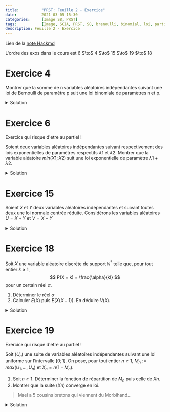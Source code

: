 ```yaml
---
title:          "PRST: Feuille 2 - Exercice"
date:           2021-03-05 15:30
categories:     [Image S8, PRST]
tags:           [Image, SCIA, PRST, S8, brenoulli, binomial, loi, partiel]
description: Feuille 2 - Exercice
---
```

Lien de la [note Hackmd](https://hackmd.io/@lemasymasa/BJH0y8-X_)

<div class="alert alert-info" role="alert" markdown="1">
L'ordre des exos dans le cours est 6 $\to$ 4 $\to$ 15 $\to$ 19 $\to$ 18
</div>

# Exercice 4

Montrer que la somme de n variables aléatoires indépendantes suivant une loi de Bernoulli de paramètre p suit une loi binomiale de paramètres n et p.

<details markdown="1">
<summary>Solution</summary>
$1^{ere}$ etape: Fonction caracteristique de $\mathcal B(n,p)$, Pour $k\in\text{\{}0,1,2,...,n\text{\}}$

<div class="alert alert-danger" role="alert" markdown="1">
$$
P(X=k)=\binom{n}{k}p^k(1-p)^{n-k}
$$
</div>

$$
\begin{aligned}
E(e^{itX})&=\sum_{k=0}^{n}e^{itk}P(X=k)\\
&= \sum_{k=0}^{n}e^{itk}\binom{n}{k}p^k(1-p)^{n-k}\\
&= \sum_{k=0}^{n}\binom{n}{k}a^kb^{n-k} = (pe^{it}+n-p)
\end{aligned}
$$

$2^e$ etape: Soient $X_1,...,X_n$ $n$ v.a. independantes de loi $\mathcal B(p)$ 

$$
\begin{aligned}
\phi_{X_1+...+X_n}(t) &= (\phi_{X_1}(t))^1\\
\phi_{X_1+...+X_n}'(t) &= (pe^{it} + 1 - p)^n
\end{aligned}
$$

</details>

# Exercice 6
<div class="alert alert-danger" role="alert" markdown="1">
Exercice qui risque d'etre au partiel !
</div>

Soient deux variables aléatoires indépendantes suivant respectivement des lois exponentielles de paramètres respectifs $\lambda1$ et $\lambda2$. Montrer que la variable aléatoire $min(X1; X2)$ suit une loi exponentielle de paramètre $\lambda1 + \lambda2$.

<details markdown="1">
<summary>Solution</summary>

On cherche:

$$
\begin{aligned}
Y&=min(X1, X2)\\
R_Y(x) &= e^{-(\lambda_1+\lambda_2)x}
\end{aligned}
$$

On pose $Y=\min(X_1,X_2)$. Par definition, pour $x\gt0$:

$$
\begin{aligned}
R_Y(x) &= P(Y\gt x)\\
&= P(min(X_1, X_2)\gt x)
\end{aligned}
$$

<div class="alert alert-warning" role="alert" markdown="1">
Point de logique: si le minimum est plus grand que $x$ alors les 2 sont plus grnads que $x$.
</div>

$$
R_Y(x) = P(\text{\{}X_1\gt x\text{\}}\cap\text{\{}X_2\gt x\text{\}})
$$

$X_1$ et $X_2$ sont independantes donc:

$$
\begin{aligned}
R_Y(x) &= P(X_1\gt X_2)P(X_2\gt x) = e^{-\lambda_1x}\times e^{-\lambda_1x}\\
&= e^{-(\lambda_1+\lambda_2)x}
\end{aligned}
$$

Conclusion: $Y\sim \xi(\lambda_1+\lambda_2)$

</details>

# Exercice 15
Soient $X$ et $Y$ deux variables aléatoires indépendantes et suivant toutes deux une loi normale centrée réduite. Considérons les variables aléatoires $U = X + Y$ et $V = X − Y$

<details markdown="1">
<summary>Solution</summary>
1. 

$$
\begin{pmatrix}
    U\\
    V
\end{pmatrix} =
\begin{pmatrix}
    1 &1\\
    1 &-1
\end{pmatrix}
\begin{pmatrix}
    X\\
    Y
\end{pmatrix}
$$

On pose:

$$
A=
\begin{pmatrix}
    1 &1\\
    1 &-1
\end{pmatrix}
$$

Toute combinaison lineaire de $U$ et $V$ es une combinaison de $X$ et $Y$, comme ce sont des vecteurs gaussien alors $(U,V)^T$ est un vecteur gaussien.

2.

$$
\begin{aligned} 
E(U)&=E(X+Y)=E(X)+E(Y)=0 \\
E(V)&=E(X-Y)=E(X)-E(Y)=0\\
E(UV)&=E(X^2-Y^2)=E(X^2)-E(Y^2)
\end{aligned}
$$

$X$ et $Y$  sont centrees.
$$
\begin{aligned}
VM(X)&=E(X^2)-\underbrace{E(X)^2}_{=0}\\
E(X^2)&=E(Y^2)=1\\
E(UV)&=1-1=0\\
Cov(U,V)&=0-0=0
\end{aligned}
$$

</details>

# Exercice 18
Soit $X$ une variable aléatoire discrète de support $\mathbb N^*$ telle que, pour tout entier $k \ge 1$,
$$
P(X = k) = \frac{\alpha}{k!}
$$
pour un certain réel $\alpha$.
1. Déterminer le réel $\alpha$
2. Calculer $E(X)$ puis $E(X(X − 1))$. En déduire $V(X)$.

<details markdown="1">
<summary>Solution</summary>

<div class="alert alert-danger" role="alert" markdown="1">
1. Par definition:

$$
\sum_{k\ge 1}P(X=k)=1
$$

</div>

$$
\sum_{k\ge1}\frac{\alpha}{k!}=1 \Rightarrow\alpha\sum_{k\ge1}\frac{1}{k!}
$$

<div class="alert alert-info" role="alert" markdown="1">
Developpement limite de $e^z$, $z\in\mathbb R$:

$$
e^{z}=\sum_{k\ge0}\frac{z^k}{k}=1
$$

</div>

$$
\begin{aligned}
\sum_{k\ge1}\frac{1}{k!}&=\sum_{k\ge0}\frac{1}{k!}=e-1\text{ developpement limite.}\\
\sum_{k\ge1}P(X=k)&=\alpha(e-1)\\ 
\text{donc } \alpha(e-1)&=1\Leftrightarrow\alpha=\frac{1}{e-1}
\end{aligned}
$$

Notons que $\alpha$ est positif.

2.
 
$$
\begin{aligned}
E(X) &= \sum_{k\ge1}X_{\alpha}P(X=k) = \sum_{k\ge1}\alpha\frac{k}{k!} = \alpha\sum_{k\ge1}\frac{1}{(k-1)!}\\
&= \alpha\sum_{j\ge0}\frac{1}{j!} = \alpha e = \frac{e}{e-1}
\end{aligned}
$$ 

Calculons $E(X(X-1))$:

$$
\begin{aligned}
E(X(X-1)) &= \sum_{k\ge1}k(k-1)P(X=k)\\
&= \sum_{k\ge1}k(k-1)\times\frac{\alpha}{k!}=\sum_{k\ge2}\frac{\alpha}{(k-2)!}\\
&= \sum_{j\ge0}\frac{\alpha}{j!}=\alpha e =  \frac{e}{e-1}\\
E(X(X-1)) + E(X) &= E(X^2) \text{ donc } E(X^2)=2 \frac{e}{e-1}\\
V(X)&=2 \frac{e}{e-1}-\biggr(\frac{e}{e-1}\biggr)^2\\
&= \frac{2e(e-1)e}{(e-1)^2} = \frac{e^2-2e}{(e-1)^2}
\end{aligned}
$$

</details>

# Exercice 19

<div class="alert alert-danger" role="alert" markdown="1">
Exercice qui risque d'etre au partiel !
</div>

Soit $(U_n)$ une suite de variables aléatoires indépendantes suivant une loi uniforme sur l’intervalle $[0; 1]$.
On pose, pour tout entier $n \ge 1$, $M_n := max(U_1, . . . , U_n)$ et $X_n = n(1−M_n)$.
1. Soit $n \ge 1$. Déterminer la fonction de répartition de $M_n$ puis celle de $Xn$.
2. Montrer que la suite $(Xn)$ converge en loi.

> Mael a 5 cousins bretons qui viennent du Morbihand...

<details markdown="1">
<summary>Solution</summary>
1.Soit $x$ un reel.

$$
\begin{aligned}
P(M_n\le x) &= P(max(U_1, . . . , U_n)\le x) = P(\text{\{}U_1\le x\text{\}}\cap...\cap\text{\{}U_n\le x\text{\}})\\
&= \Pi_{k=1}^n P(\text{\{}U_k\le x\text{\}}) = (P(U_1\le x))^n\\
&= (F(x))^n
\end{aligned}
$$

ou F designe la fonction de repartition.

Fonction de repartition de la loi $U([0;1])$:

$$
\begin{aligned}
F(x)&=
\begin{cases}
0 &\text{si } x\lt0\\
x &\text{si } x\in[0;1]\\
1 &\text{si } x\gt1
\end{cases}\\
\int_0^x1dt &= x\\
F_n(x)=P(M_n\le x) &=
\begin{cases}
0 &\text{si } x\lt0\\
x &\text{si } x\in[0;1]\\
1 &\text{si } x\gt1
\end{cases}\\
G_n(x) = P(X_n\le x) &= 1-P(X_n\gt x)\\
&= 1-P(n(1-M_n)\gt x)\\
&= 1-P(1-M_n\gt\frac{x}{n}) = 1 - P(-M_n\gt\frac{x}{n}-1)\\
&= 1-P(M_n\lt1-\frac{x}{n})\\ 
&=
\begin{cases}
1-0 &\text{si } 1-\frac{x}{n}\lt0\\
1-(1-\frac{x}{n}) &\text{si } 0\lt1-\frac{x}{n}\lt1\\
1-1 &\text{si } 1-\frac{x}{n}\gt1
\end{cases}\\
&=
\begin{cases}
0 &\text{si } x\lt0\\
1-(1-\frac{x}{n})^n &\text{si } x\in[0;n]\\
1 &\text{si } x\gt1
\end{cases}\\
\end{aligned}
$$

2.Quelle propriete du cours doit-on utiliser ?

Remarquons que:

$$
\lim_{n\to+\infty}G_n(x)=
\begin{cases}
0 &\text{ si } x\lt0\\
1-e^{-x}
\end{cases}\\
$$

Il s'agit de la fonction de repartition de la loi $\xi(1)$

Donc $X_n\Rightarrow^{\text{loi}} \xi(1)$

$\lim_{n\to+\infty}(1+\frac{z}{n})^n = e^{z}$ pour tout reel $z$.

</details>
